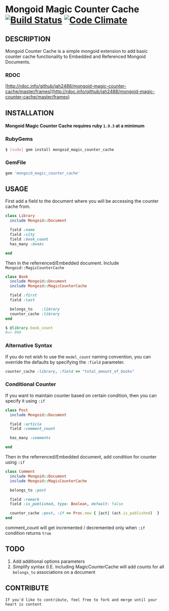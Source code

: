 Mongoid Magic Counter Cache [![Build Status](https://secure.travis-ci.org/jah2488/mongoid-magic-counter-cache.png?branch=master)](http://travis-ci.org/jah2488/mongoid-magic-counter-cache) [![Code Climate](https://codeclimate.com/github/jah2488/mongoid-magic-counter-cache.png)](https://codeclimate.com/github/jah2488/mongoid-magic-counter-cache)
=======

## DESCRIPTION

Mongoid Counter Cache is a simple mongoid extension to add basic counter cache functionality to Embedded and Referenced Mongoid Documents.
### RDOC
[http://rdoc.info/github/jah2488/mongoid-magic-counter-cache/master/frames](http://rdoc.info/github/jah2488/mongoid-magic-counter-cache/master/frames)

## INSTALLATION

#### Mongoid Magic Counter Cache requires ruby `1.9.3` at a minimum

### RubyGems
````sh
$ [sudo] gem install mongoid_magic_counter_cache
````
### GemFile
````rb
gem 'mongoid_magic_counter_cache'
````
## USAGE

First add a field to the document where you will be accessing the counter cache from.

````rb
class Library
  include Mongoid::Document

  field :name
  field :city
  field :book_count
  has_many :books

end
````
Then in the referrenced/Embedded document. Include `Mongoid::MagicCounterCache`

````rb
class Book
  include Mongoid::Document
  include Mongoid::MagicCounterCache

  field :first
  field :last

  belongs_to    :library
  counter_cache :library
end
````

````rb
$ @library.book_count
#=> 990
````
### Alternative Syntax

If you do not wish to use the `model_count` naming convention, you can override the defaults by specifying the `:field` parameter.

````rb
counter_cache :library, :field => "total_amount_of_books"
````


### Conditional Counter

If you want to maintain counter based on certain condition, then you can specify it using `:if`

````rb
class Post 
  include Mongoid::Document

  field :article
  field :comment_count

  has_many :comments

end
````
Then in the referrenced/Embedded document, add condition for counter using `:if`

````rb
class Comment
  include Mongoid::Document
  include Mongoid::MagicCounterCache

  belongs_to :post

  field :remark
  field :is_published, type: Boolean, default: false

  counter_cache :post, :if => Proc.new { |act| (act.is_published)  }
end
````

comment_count will get incremented / decremented only when `:if` condition returns `true`

## TODO

1. Add additional options parameters
2. Simplify syntax (I.E. including MagicCounterCache will add counts for all `belongs_to` associations on a document



## CONTRIBUTE

    If you'd like to contribute, feel free to fork and merge until your heart is content
